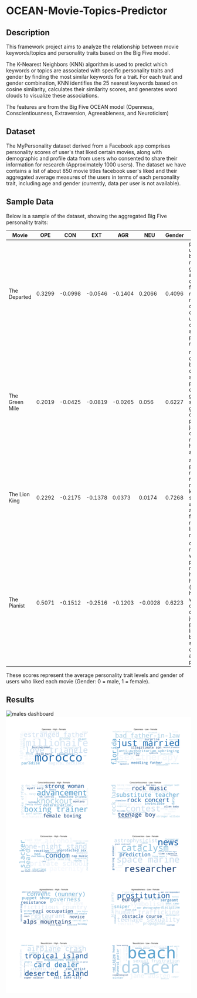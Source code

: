 # OCEAN-Movie-Topics-Predictor

## Description
This framework project aims to analyze the relationship between movie keywords/topics and personality traits based on the Big Five model.   
   
The K-Nearest Neighbors (KNN) algorithm is used to predict which keywords or topics are associated with specific personality traits and gender by finding the most similar keywords for a trait. For each trait and gender combination, KNN identifies the 25 nearest keywords based on cosine similarity, calculates their similarity scores, and generates word clouds to visualize these associations. 

The features are from the Big Five OCEAN model (Openness, Conscientiousness, Extraversion, Agreeableness, and Neuroticism)

## Dataset
The MyPersonality dataset derived from a Facebook app comprises personality scores of user's that liked certain movies, along with demographic and profile data from users who consented to share their information for research (Approximately 1000 users). The dataset we have contains a list of about 850 movie titles facebook user's liked and their aggregated average measures of the users in terms of each personality trait, including age and gender (currently, data per user is not available).

## Sample Data

Below is a sample of the dataset, showing the aggregated Big Five personality traits:

| Movie          | OPE     | CON       | EXT       | AGR       | NEU     | Gender  | Keywords                                                                                                                                    |
|----------------|---------|-----------|-----------|-----------|---------|---------|----------------------------------------------------------------------------------------------------------------------------------------------|
| The Departed   | 0.3299  | -0.0998   | -0.0546   | -0.1404   | 0.2066  | 0.4096  | police, undercover, boston, massachusetts, gangster, irish-american, crime boss, friends, remake, mobster, organized crime, mafia, undercover cop, mole, state police, police training, realtor |
| The Green Mile | 0.2019  | -0.0425   | -0.0819   | -0.0265   | 0.056   | 0.6227  | mentally disabled, based on novel or book, southern usa, psychopath, death row, jail guard, supernatural, great depression, prison guard, jail, electric chair, torture, magic realism, healing, 1930s, abuse of power |
| The Lion King  | 0.2292  | -0.2175   | -0.1378   | 0.0373    | 0.0174  | 0.7268  | africa, lion, prince, redemption, musical, uncle, remake, grief, king, family, sidekick, live action and animation, father son relationship, live action remake                   |
| The Pianist    | 0.5071  | -0.1512   | -0.2516   | -0.1203   | -0.0028 | 0.6223  | concert, nazi, resistance, warsaw ghetto, polish resistance, homeland, holocaust (shoah), hunger, world war ii, prisoner of war, ghetto, deportation, jew persecution, liberation, biography, survival, based on memoir or autobiography, pianist, poland |


These scores represent the average personality trait levels and gender of users who liked each movie (Gender: 0 = male, 1 = female).

## Results
<img src="results_dashboard_males.png" alt="males dashboard" width="600"/>
<img src="results_dashboard_females.png" alt="females dashboard" width="600"/>

